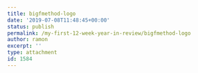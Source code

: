```yaml
---
title: bigfmethod-logo
date: '2019-07-08T11:48:45+00:00'
status: publish
permalink: /my-first-12-week-year-in-review/bigfmethod-logo
author: ramon
excerpt: ''
type: attachment
id: 1584
---
```

<!DOCTYPE html PUBLIC "-//W3C//DTD HTML 4.0 Transitional//EN" "http://www.w3.org/TR/REC-html40/loose.dtd">
<?xml encoding="UTF-8">

